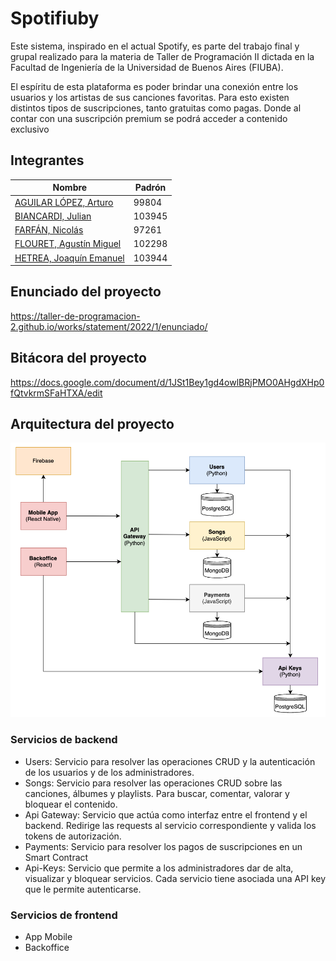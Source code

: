 # Spotifiuby

Este sistema, inspirado en el actual Spotify, es parte del trabajo final y grupal realizado para la materia de Taller de Programación II dictada en la Facultad de Ingeniería de la Universidad de Buenos Aires (FIUBA).

El espíritu de esta plataforma es poder brindar una conexión entre los usuarios y los artistas de sus canciones favoritas. Para esto existen distintos tipos de suscripciones, tanto gratuitas como pagas. Donde al contar con una suscripción premium se podrá acceder a contenido exclusivo

## Integrantes
| Nombre                                                        | Padrón |
| ------------------------------------------------------------- | ------ |
| [AGUILAR LÓPEZ, Arturo](https://github.com/ArturoAguilar1)    | 99804 |
| [BIANCARDI, Julian](https://github.com/JulianBiancardi)       | 103945 |
| [FARFÁN, Nicolás](https://github.com/NicolasRFL)              | 97261 |
| [FLOURET, Agustín Miguel](https://github.com/aflouret)        | 102298 |
| [HETREA, Joaquín Emanuel](https://github.com/JoaquinHetrea)   | 103944 |


## Enunciado del proyecto
https://taller-de-programacion-2.github.io/works/statement/2022/1/enunciado/

## Bitácora del proyecto
https://docs.google.com/document/d/1JSt1Bey1gd4owlBRjPMO0AHgdXHp0fQtvkrmSFaHTXA/edit

## Arquitectura del proyecto
![Arquitectura](/profile/arquitectura.png)

### Servicios de backend
- Users: Servicio para resolver las operaciones CRUD y la autenticación de los usuarios y de los administradores.
- Songs: Servicio para resolver las operaciones CRUD sobre las canciones, álbumes y playlists. Para buscar, comentar, valorar y bloquear el contenido.
- Api Gateway: Servicio que actúa como interfaz entre el frontend y el backend. Redirige las requests al servicio correspondiente y valida los tokens de autorización.
- Payments: Servicio para resolver los pagos de suscripciones en un Smart Contract
- Api-Keys: Servicio que permite a los administradores dar de alta, visualizar y bloquear servicios. Cada servicio tiene asociada una API key que le permite autenticarse.

### Servicios de frontend
- App Mobile
- Backoffice


